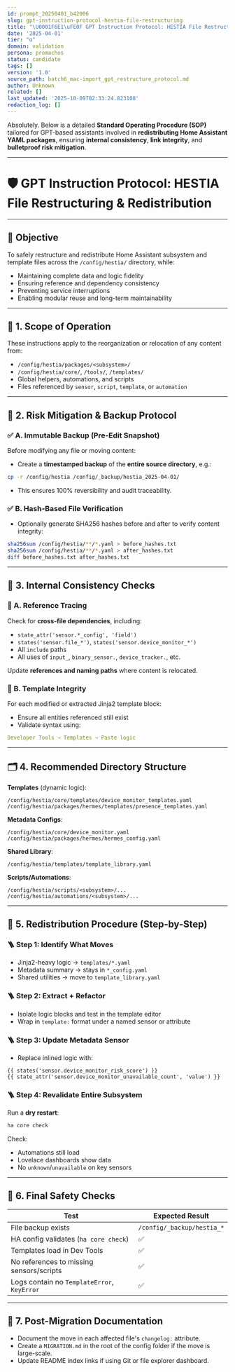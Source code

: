 ```yaml
---
id: prompt_20250401_b42006
slug: gpt-instruction-protocol-hestia-file-restructuring
title: "\U0001F6E1\uFE0F GPT Instruction Protocol: HESTIA File Restructuring & Redistribution"
date: '2025-04-01'
tier: "α"
domain: validation
persona: promachos
status: candidate
tags: []
version: '1.0'
source_path: batch6_mac-import_gpt_restructure_protocol.md
author: Unknown
related: []
last_updated: '2025-10-09T02:33:24.823108'
redaction_log: []
---
```


Absolutely. Below is a detailed **Standard Operating Procedure (SOP)** tailored for GPT-based assistants involved in **redistributing Home Assistant YAML packages**, ensuring **internal consistency**, **link integrity**, and **bulletproof risk mitigation**.

---

# 🛡️ GPT Instruction Protocol: HESTIA File Restructuring & Redistribution

---

## 🎯 Objective

To safely restructure and redistribute Home Assistant subsystem and template files across the `/config/hestia/` directory, while:

- Maintaining complete data and logic fidelity
- Ensuring reference and dependency consistency
- Preventing service interruptions
- Enabling modular reuse and long-term maintainability

---

## 🧩 1. Scope of Operation

These instructions apply to the reorganization or relocation of any content from:

- `/config/hestia/packages/<subsystem>/`
- `/config/hestia/core/`, `/tools/`, `/templates/`
- Global helpers, automations, and scripts
- Files referenced by `sensor`, `script`, `template`, or `automation`

---

## 🔐 2. Risk Mitigation & Backup Protocol

### ✅ A. **Immutable Backup (Pre-Edit Snapshot)**
Before modifying any file or moving content:
- Create a **timestamped backup** of the **entire source directory**, e.g.:

```bash
cp -r /config/hestia /config/_backup/hestia_2025-04-01/
```

- This ensures 100% reversibility and audit traceability.

### ✅ B. **Hash-Based File Verification**
- Optionally generate SHA256 hashes before and after to verify content integrity:

```bash
sha256sum /config/hestia/**/*.yaml > before_hashes.txt
sha256sum /config/hestia/**/*.yaml > after_hashes.txt
diff before_hashes.txt after_hashes.txt
```

---

## 🧠 3. Internal Consistency Checks

### 🔗 A. Reference Tracing

Check for **cross-file dependencies**, including:

- `state_attr('sensor.*_config', 'field')`
- `states('sensor.file_*')`, `states('sensor.device_monitor_*')`
- All `include` paths
- All uses of `input_`, `binary_sensor.`, `device_tracker.`, etc.

Update **references and naming paths** where content is relocated.

### 🧾 B. Template Integrity

For each modified or extracted Jinja2 template block:
- Ensure all entities referenced still exist
- Validate syntax using:

```yaml
Developer Tools → Templates → Paste logic
```

---

## 🗂️ 4. Recommended Directory Structure

**Templates** (dynamic logic):
```
/config/hestia/core/templates/device_monitor_templates.yaml
/config/hestia/packages/hermes/templates/presence_templates.yaml
```

**Metadata Configs**:
```
/config/hestia/core/device_monitor.yaml
/config/hestia/packages/hermes/hermes_config.yaml
```

**Shared Library**:
```
/config/hestia/templates/template_library.yaml
```

**Scripts/Automations**:
```
/config/hestia/scripts/<subsystem>/...
/config/hestia/automations/<subsystem>/...
```

---

## 🧰 5. Redistribution Procedure (Step-by-Step)

### 🪜 Step 1: Identify What Moves
- Jinja2-heavy logic → `templates/*.yaml`
- Metadata summary → stays in `*_config.yaml`
- Shared utilities → move to `template_library.yaml`

### 🪜 Step 2: Extract + Refactor
- Isolate logic blocks and test in the template editor
- Wrap in `template:` format under a named sensor or attribute

### 🪜 Step 3: Update Metadata Sensor
- Replace inlined logic with:
```jinja2
{{ states('sensor.device_monitor_risk_score') }}
{{ state_attr('sensor.device_monitor_unavailable_count', 'value') }}
```

### 🪜 Step 4: Revalidate Entire Subsystem
Run a **dry restart**:
```bash
ha core check
```

Check:
- Automations still load
- Lovelace dashboards show data
- No `unknown`/`unavailable` on key sensors

---

## 🧪 6. Final Safety Checks

| Test | Expected Result |
|------|------------------|
| File backup exists | `/config/_backup/hestia_*` |
| HA config validates (`ha core check`) | ✅ |
| Templates load in Dev Tools | ✅ |
| No references to missing sensors/scripts | ✅ |
| Logs contain no `TemplateError`, `KeyError` | ✅ |

---

## 🧾 7. Post-Migration Documentation

- Document the move in each affected file's `changelog:` attribute.
- Create a `MIGRATION.md` in the root of the config folder if the move is large-scale.
- Update README index links if using Git or file explorer dashboard.

